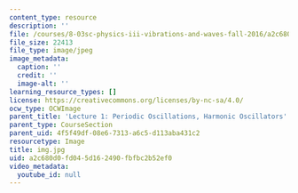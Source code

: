 ```yaml
---
content_type: resource
description: ''
file: /courses/8-03sc-physics-iii-vibrations-and-waves-fall-2016/a2c680d0fd045d162490fbfbc2b52ef0_img.jpg
file_size: 22413
file_type: image/jpeg
image_metadata:
  caption: ''
  credit: ''
  image-alt: ''
learning_resource_types: []
license: https://creativecommons.org/licenses/by-nc-sa/4.0/
ocw_type: OCWImage
parent_title: 'Lecture 1: Periodic Oscillations, Harmonic Oscillators'
parent_type: CourseSection
parent_uid: 4f5f49df-08e6-7313-a6c5-d113aba431c2
resourcetype: Image
title: img.jpg
uid: a2c680d0-fd04-5d16-2490-fbfbc2b52ef0
video_metadata:
  youtube_id: null
---
```

